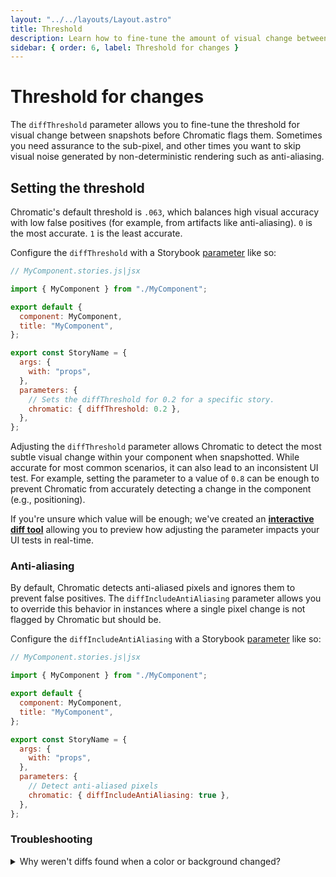 ```yaml
---
layout: "../../layouts/Layout.astro"
title: Threshold
description: Learn how to fine-tune the amount of visual change between snapshots before they get marked as changes
sidebar: { order: 6, label: Threshold for changes }
---
```


# Threshold for changes

The `diffThreshold` parameter allows you to fine-tune the threshold for visual change between snapshots before Chromatic flags them. Sometimes you need assurance to the sub-pixel, and other times you want to skip visual noise generated by non-deterministic rendering such as anti-aliasing.

## Setting the threshold

Chromatic's default threshold is `.063`, which balances high visual accuracy with low false positives (for example, from artifacts like anti-aliasing). `0` is the most accurate. `1` is the least accurate.

Configure the `diffThreshold` with a Storybook [parameter](https://storybook.js.org/docs/react/writing-stories/parameters#story-parameters) like so:

```js
// MyComponent.stories.js|jsx

import { MyComponent } from "./MyComponent";

export default {
  component: MyComponent,
  title: "MyComponent",
};

export const StoryName = {
  args: {
    with: "props",
  },
  parameters: {
    // Sets the diffThreshold for 0.2 for a specific story.
    chromatic: { diffThreshold: 0.2 },
  },
};
```

Adjusting the `diffThreshold` parameter allows Chromatic to detect the most subtle visual change within your component when snapshotted. While accurate for most common scenarios, it can also lead to an inconsistent UI test. For example, setting the parameter to a value of `0.8` can be enough to prevent Chromatic from accurately detecting a change in the component (e.g., positioning).

If you're unsure which value will be enough; we've created an [**interactive diff tool**](https://6262c53f521620003ac2ff49-ukmsdlppcb.chromatic.com/?path=/story/stories-diff-threshold-check--test-yours-out) allowing you to preview how adjusting the parameter impacts your UI tests in real-time.

### Anti-aliasing

By default, Chromatic detects anti-aliased pixels and ignores them to prevent false positives. The `diffIncludeAntiAliasing` parameter allows you to override this behavior in instances where a single pixel change is not flagged by Chromatic but should be.

Configure the `diffIncludeAntiAliasing` with a Storybook [parameter](https://storybook.js.org/docs/react/writing-stories/parameters#story-parameters) like so:

```js
// MyComponent.stories.js|jsx

import { MyComponent } from "./MyComponent";

export default {
  component: MyComponent,
  title: "MyComponent",
};

export const StoryName = {
  args: {
    with: "props",
  },
  parameters: {
    // Detect anti-aliased pixels
    chromatic: { diffIncludeAntiAliasing: true },
  },
};
```

### Troubleshooting

<details>
<summary>Why weren't diffs found when a color or background changed?</summary>

Chromatic uses a threshold to determine how much needs to visually change between snapshots before they get flagged as changes. This prevents false positives due to anti-aliasing and other non-deterministic rendering artifacts.

But our default threshold may result in subtle changes being missed. For instance, nuanced changes to the shade of gray of a background. In this case, you may want to adjust the `diffThreshold` to be more accurate (lower value).

Find the right threshold for your UI using our [**interactive diff tool**](https://6262c53f521620003ac2ff49-ukmsdlppcb.chromatic.com/?path=/story/stories-diff-threshold-check--test-yours-out).

</details>
